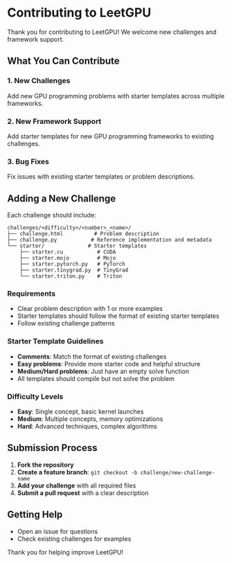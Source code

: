 # Contributing to LeetGPU

Thank you for contributing to LeetGPU! We welcome new challenges and framework support.

## What You Can Contribute

### 1. New Challenges
Add new GPU programming problems with starter templates across multiple frameworks.

### 2. New Framework Support
Add starter templates for new GPU programming frameworks to existing challenges.

### 3. Bug Fixes
Fix issues with existing starter templates or problem descriptions.

## Adding a New Challenge

Each challenge should include:

```
challenges/<difficulty>/<number>_<name>/
├── challenge.html          # Problem description
├── challenge.py           # Reference implementation and metadata
└── starter/              # Starter templates
    ├── starter.cu           # CUDA 
    ├── starter.mojo         # Mojo 
    ├── starter.pytorch.py   # PyTorch 
    ├── starter.tinygrad.py  # TinyGrad 
    └── starter.triton.py    # Triton 
```

### Requirements
- Clear problem description with 1 or more examples
- Starter templates should follow the format of existing starter templates
- Follow existing challenge patterns

### Starter Template Guidelines
- **Comments**: Match the format of existing challenges
- **Easy problems**: Provide more starter code and helpful structure
- **Medium/Hard problems**: Just have an empty solve function
- All templates should compile but not solve the problem

### Difficulty Levels
- **Easy**: Single concept, basic kernel launches
- **Medium**: Multiple concepts, memory optimizations
- **Hard**: Advanced techniques, complex algorithms

## Submission Process

1. **Fork the repository**
2. **Create a feature branch**: `git checkout -b challenge/new-challenge-name`
3. **Add your challenge** with all required files
5. **Submit a pull request** with a clear description

## Getting Help

- Open an issue for questions
- Check existing challenges for examples

Thank you for helping improve LeetGPU! 